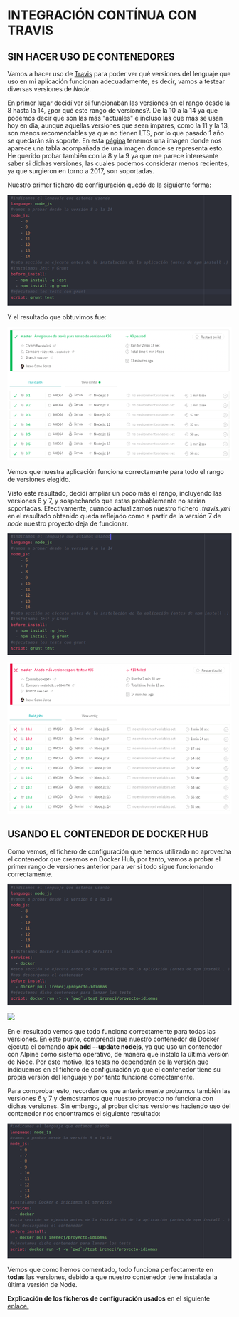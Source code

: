 # INTEGRACIÓN CONTÍNUA CON TRAVIS

## SIN HACER USO DE CONTENEDORES
Vamos a hacer uso de [Travis](https://travis-ci.com/) para poder ver qué versiones del lenguaje que uso en mi aplicación funcionan adecuadamente, es decir, vamos a testear diversas versiones de *Node*.

En primer lugar decidí ver si funcionaban las versiones en el rango desde la 8 hasta la 14, ¿por qué este rango de versiones?. De la 10 a la 14 ya que podemos decir que son las más "actuales" e incluso las que más se usan hoy en día, aunque aquellas versiones que sean impares, como la 11 y la 13, son menos recomendables ya que no tienen LTS, por lo que pasado 1 año se quedarán sin soporte.
En esta [página](https://github.com/nodejs/Release) tenemos una imagen donde nos aparece una tabla acompañada de una imagen donde se representa esto.
He querido probar también con la 8 y la 9 ya que me parece interesante saber si dichas versiones, las cuales podemos considerar menos recientes, ya que surgieron en torno a 2017, son soportadas.

Nuestro primer fichero de configuración quedó de la siguiente forma:

![](../imagenes/primerTravis.png)

Y el resultado que obtuvimos fue:

![](../imagenes/versiones-node1.png)

Vemos que nuestra aplicación funciona correctamente para todo el rango de versiones elegido.

Visto este resultado, decidí ampliar un poco más el rango, incluyendo las versiones 6 y 7, y sospechando que estas probablemente no serían soportadas.
Efectivamente, cuando actualizamos nuestro fichero *.travis.yml* en el resultado obtenido queda reflejado como a partir de la versión 7 de *node* nuestro proyecto deja de funcionar.

![](../imagenes/segundoTravis.png)

![](../imagenes/versiones-node2.png)

## USANDO EL CONTENEDOR DE DOCKER HUB
Como vemos, el fichero de configuración que hemos utilizado no aprovecha el contenedor que creamos en Docker Hub, por tanto, vamos a probar el primer rango de versiones anterior para ver si todo sigue funcionando correctamente.

![](../imagenes/travisContenedor1.png)

![](../imagenes/resultado-contendor1-travis.png)

En el resultado vemos que todo funciona correctamente para todas las versiones. En este punto, comprendí que nuestro contenedor de Docker ejecuta el comando **apk add --update nodejs**, ya que uso un contenedor con Alpine como sistema operativo, de manera que instalo la última versión de Node. Por este motivo, los tests no dependerán de la versión que indiquemos en el fichero de configuración ya que el contenedor tiene su propia versión del lenguaje y por tanto funciona correctamente.

Para comprobar esto, recordamos que anteriormente probamos también las versiones 6 y 7 y demostramos que nuestro proyecto no funciona con dichas versiones. Sin embargo, al probar dichas versiones haciendo uso del contenedor nos encontramos el siguiente resultado:

![](../imagenes/travisContenedor2.png)

Vemos que como hemos comentado, todo funciona perfectamente en **todas** las versiones, debido a que nuestro contenedor tiene instalada la última versión de Node.

**Explicación de los ficheros de configuración usados** en el siguiente [enlace.](https://github.com/irenecj/proyecto-idiomas/blob/master/docs/travis/pruebas-travis.md)
